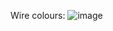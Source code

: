 Wire colours:
![image](https://github.com/deev123/OV7670/assets/91595217/8ca0666e-e398-4b7b-b0a7-364688d86dba)
